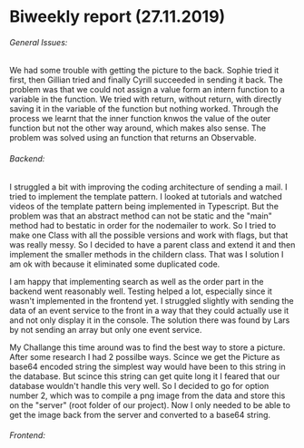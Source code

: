 # Biweekly report (27.11.2019) 

###### General Issues:
We had some trouble with getting the picture to the back. Sophie tried it first, then Gillian tried and finally Cyrill succeeded in sending it back. The problem was that we could not assign a value form an
intern function to a variable in the function. We tried with return, without return, with directly saving it in the variable of the function but nothing worked. Through the process we learnt that the inner function 
knwos the value of the outer function but not the other way around, which makes also sense. The problem was solved using an function that returns an Observable.



###### Backend:
I struggled a bit with improving the coding architecture of sending a mail. I tried to implement the template pattern. I looked at tutorials and watched videos of the template pattern being implemented in Typescript.
But the problem was that an abstract method can not be static and the "main" method had to bestatic in order for the nodemailer to work. So I tried to make one Class with all the possible versions and work with flags,
but that was really messy. So I decided to have a parent class and extend it and then implement the smaller methods in the childern class. That was I solution I am ok with because it eliminated some duplicated code.

I am happy that implementing search as well as the order part in the backend went reasonably well. Testing helped  a lot, especially since it wasn't implemented in the frontend yet. I struggled slightly with sending the
data of an event service to the front in a way that they could actually use it and not only display it in the console. The solution there was found by Lars by not sending an array but only one event service.

My Challange this time around was to find the best way to store a picture. After some research I had 2 possilbe ways. Scince we get the Picture as base64 encoded string the simplest way would have been to this string in the
database. But scince this string can get quite long it I feared that our database wouldn't handle this very well. So I decided to go for option number 2, which was to compile a png image from the data and store this on the
"server" (root folder of our project). Now I only needed to be able to get the image back from the server and converted to a base64 string.

###### Frontend:


